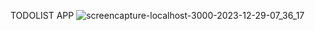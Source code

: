 TODOLIST APP 
![screencapture-localhost-3000-2023-12-29-07_36_17](https://github.com/riishabhraj/Todolist-React/assets/105575767/ca7f1cfe-a4ea-4823-8b22-0d40786dd091)

